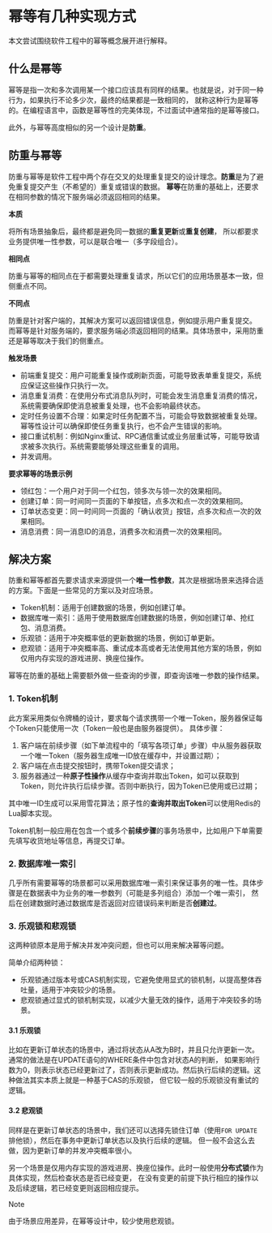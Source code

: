 # 幂等有几种实现方式

本文尝试围绕软件工程中的幂等概念展开进行解释。

## 什么是幂等

幂等是指一次和多次调用某一个接口应该具有同样的结果。也就是说，对于同一种行为，如果执行不论多少次，最终的结果都是一致相同的，
就称这种行为是幂等的。在编程语言中，函数是幂等性的完美体现，不过面试中通常指的是幂等接口。

此外，与幂等高度相似的另一个设计是**防重**。

## 防重与幂等

防重与幂等是软件工程中两个存在交叉的处理重复提交的设计理念。**防重**是为了避免重复提交产生（不希望的）重复或错误的数据。
**幂等**在防重的基础上，还要求在相同参数的情况下服务端必须返回相同的结果。

**本质**

将所有场景抽象后，最终都是避免同一数据的**重复更新**或**重复创建**，
所以都要求业务提供唯一性参数，可以是联合唯一（多字段组合）。

**相同点**

防重与幂等的相同点在于都需要处理重复请求，所以它们的应用场景基本一致，但侧重点不同。

**不同点**

防重是针对客户端的，其解决方案可以返回错误信息，例如提示用户重复提交。
而幂等是针对服务端的，要求服务端必须返回相同的结果。具体场景中，采用防重还是幂等取决于我们的侧重点。

**触发场景**

- 前端重复提交：用户可能重复操作或刷新页面，可能导致表单重复提交，系统应保证这些操作只执行一次。
- 消息重复消费：在使用分布式消息队列时，可能会发生消息重复消费的情况，系统需要确保即使消息被重复处理，也不会影响最终状态。
- 定时任务设置不合理：如果定时任务配置不当，可能会导致数据被重复处理。幂等性设计可以确保即使任务重复执行，也不会产生错误的影响。
- 接口重试机制：例如Nginx重试、RPC通信重试或业务层重试等，可能导致请求被多次执行。系统需要能够处理这些重复的调用。
- 并发调用。

**要求幂等的场景示例**

- 领红包：一个用户对于同一个红包，领多次与领一次的效果相同。
- 创建订单：同一时间同一页面的下单按钮，点多次和点一次的效果相同。
- 订单状态变更：同一时间同一页面的「确认收货」按钮，点多次和点一次的效果相同。
- 消息消费：同一消息ID的消息，消费多次和消费一次的效果相同。

## 解决方案

防重和幂等都首先要求请求来源提供一个**唯一性参数**，其次是根据场景来选择合适的方案。下面是一些常见的方案以及对应场景。

- Token机制：适用于创建数据的场景，例如创建订单。
- 数据库唯一索引：适用于使用数据库创建数据的场景，例如创建订单、抢红包、消息消费。
- 乐观锁：适用于冲突概率低的更新数据的场景，例如订单更新。
- 悲观锁：适用于冲突概率高、重试成本高或者无法使用其他方案的场景，例如仅用内存实现的游戏进房、换座位操作。

幂等在防重的基础上需要额外做一些查询的步骤，即查询该唯一参数的操作结果。

### 1. Token机制

此方案采用类似令牌桶的设计，要求每个请求携带一个唯一Token，服务器保证每个Token只能使用一次（Token一般也是由服务器提供）。
具体步骤：

1. 客户端在前续步骤（如下单流程中的「填写各项订单」步骤）中从服务器获取一个唯一Token（服务器生成唯一ID放在缓存中，并设置过期）；
2. 客户端在点击提交按钮时，携带Token提交请求；
3. 服务器通过一种**原子性操作**从缓存中查询并取出Token，如可以获取到Token，则允许执行后续步骤。否则中断执行，因为Token已使用或已过期；

其中唯一ID生成可以采用雪花算法；原子性的**查询并取出Token**可以使用Redis的Lua脚本实现。

Token机制一般应用在包含一个或多个**前续步骤**的事务场景中，比如用户下单需要先填写收货地址等信息，再提交订单。

### 2. 数据库唯一索引

几乎所有需要幂等的场景都可以采用数据库唯一索引来保证事务的唯一性。具体步骤是在数据表中为业务的唯一参数列（可能是多列组合）添加一个唯一索引，
然后在创建数据时通过数据库是否返回对应错误码来判断是否**创建过**。

### 3. 乐观锁和悲观锁

这两种锁原本是用于解决并发冲突问题，但也可以用来解决幂等问题。

简单介绍两种锁：

- 乐观锁通过版本号或CAS机制实现，它避免使用显式的锁机制，以提高整体吞吐量，适用于冲突较少的场景。
- 悲观锁通过显式的锁机制实现，以减少大量无效的操作，适用于冲突较多的场景。

#### 3.1 乐观锁

比如在更新订单状态的场景中，通过将状态从A改为B时，并且只允许更新一次。通常的做法是在UPDATE语句的WHERE条件中包含对状态A的判断，
如果影响行数为0，则表示状态已经更新过了，否则表示更新成功。然后执行后续的逻辑。这种做法其实本质上就是一种基于CAS的乐观锁，
但它较一般的乐观锁没有重试的逻辑。

#### 3.2 悲观锁

同样是在更新订单状态的场景中，我们还可以选择先锁住订单（使用`FOR UPDATE`排他锁），然后在事务中更新订单状态以及执行后续的逻辑。
但一般不会这么去做，因为更新订单的并发冲突概率很小。

另一个场景是仅用内存实现的游戏进房、换座位操作。此时一般使用**分布式锁**作为具体实现，然后检查状态是否已经变更，
在没有变更的前提下执行相应的操作以及后续逻辑，若已经变更则返回相应提示。

> [!NOTE]
> 由于场景应用差异，在幂等设计中，较少使用悲观锁。